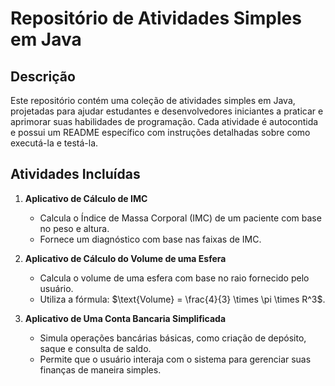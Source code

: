 # Repositório de Atividades Simples em Java

## Descrição

Este repositório contém uma coleção de atividades simples em Java, projetadas para ajudar estudantes e desenvolvedores iniciantes a praticar e aprimorar suas habilidades de programação. Cada atividade é autocontida e possui um README específico com instruções detalhadas sobre como executá-la e testá-la.

## Atividades Incluídas

1. **Aplicativo de Cálculo de IMC**
   - Calcula o Índice de Massa Corporal (IMC) de um paciente com base no peso e altura.
   - Fornece um diagnóstico com base nas faixas de IMC.

2. **Aplicativo de Cálculo do Volume de uma Esfera**
   - Calcula o volume de uma esfera com base no raio fornecido pelo usuário.
   - Utiliza a fórmula: $\text{Volume} = \frac{4}{3} \times \pi \times R^3$.

3. **Aplicativo de Uma Conta Bancaria Simplificada**
   - Simula operações bancárias básicas, como criação de depósito, saque e consulta de saldo.
   - Permite que o usuário interaja com o sistema para gerenciar suas finanças de maneira simples.

